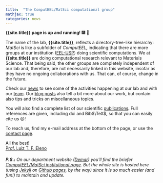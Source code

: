 ```yaml
---
title:  "The ComputEEL/MatSci computational group"
mathjax: true
categories: news
---
```


**{{site.title}} page is up and running!** :fireworks: :tada:

The name of the lab, **{{site.title}}**, reflects a directory-tree-like hierarchy: *MatSci* is like a subfolder of *ComputEEL*, indicating that there are more groups at our institution ([EEL-USP]) doing scientific computations. We at **{{site.title}}** are doing computational research relevant to Materials Science. That being said, the other groups are completely independent of our lab and, therefore, are not necessarily linked in this website, insofar as they have no ongoing collaborations with us. That can, of course, change in the future.

Check our [news] to see some of the activities happening at our lab and with our [team]. Our [blog posts] also tell a bit more about our work, but contain also tips and tricks on miscellaneous topics.

You will also find a complete list of our scientific [publications]. Full references are given, including doi and Bib$\TeX$, so that you can easily cite us :wink:!

To reach us, find my e-mail address at the bottom of the page, or use the [contact page].

All the best!  
[Prof. Luiz T. F. Eleno](/team/01-luizeleno.html)

###### **P.S.:** On our department website ([Demar]) you'll find the briefer [ComputEEL/MatSci institutional page](http://www.demar.eel.usp.br/laboratorio-computeel-matsci). But the whole site is hosted here (using [Jekyll] on [Github pages], by the way) since it is so much easier (and fun!) to maintain and update.

[EEL-USP]: http://www.eel.usp.br
[contact page]: /contact
[news]: /news
[team]: /team
[blog posts]: /blog
[publications]: /papers

[Demar]: http://www.demar.eel.usp.br
[Jekyll]: https://jekyllrb.com
[Github pages]: https://pages.github.com/
